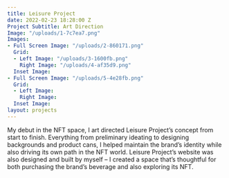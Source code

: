 ```yaml
---
title: Leisure Project
date: 2022-02-23 18:28:00 Z
Project Subtitle: Art Direction
Image: "/uploads/1-7c7ea7.png"
Images:
- Full Screen Image: "/uploads/2-860171.png"
  Grid:
  - Left Image: "/uploads/3-1600fb.png"
    Right Image: "/uploads/4-af35d9.png"
  Inset Image: 
- Full Screen Image: "/uploads/5-4e28fb.png"
  Grid:
  - Left Image: 
    Right Image: 
  Inset Image: 
layout: projects
---
```


My debut in the NFT space, I art directed Leisure Project’s concept from start to finish. Everything from preliminary ideating to designing backgrounds and product cans, I helped maintain the brand’s identity while also driving its own path in the NFT world. Leisure Project’s website was also designed and built by myself – I created a space that’s thoughtful for both purchasing the brand’s beverage and also exploring its NFT.